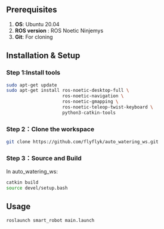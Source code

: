 ## Prerequisites

1. **OS**: Ubuntu 20.04
2. **ROS version** : ROS Noetic Ninjemys
3. **Git**: For cloning

## Installation & Setup

### Step 1:Install tools
```bash
sudo apt-get update
sudo apt-get install ros-noetic-desktop-full \
                     ros-noetic-navigation \
                     ros-noetic-gmapping \
                     ros-noetic-teleop-twist-keyboard \
                     python3-catkin-tools
```

### Step 2：Clone the workspace
```bash
git clone https://github.com/flyflyk/auto_watering_ws.git
```
### Step 3：Source and Build

In auto_watering_ws:
```bash
catkin build
source devel/setup.bash
``` 

## Usage

```bash
roslaunch smart_robot main.launch
